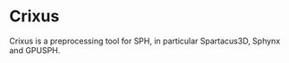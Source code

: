 Crixus
======

Crixus is a preprocessing tool for SPH, in particular Spartacus3D, Sphynx and GPUSPH.

